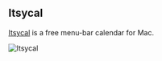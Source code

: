 ## Itsycal

[Itsycal](https://www.mowglii.com/itsycal/) is a free menu-bar calendar for Mac.

![Itsycal](https://www.mowglii.com/itsycal/itsycalbanner2@2x.png)
